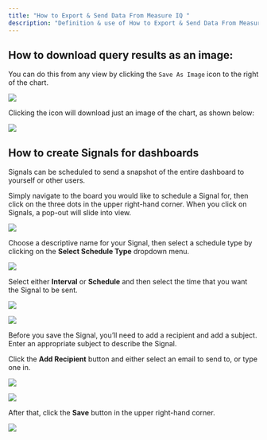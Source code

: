 ```yaml
---
title: "How to Export & Send Data From Measure IQ "
description: "Definition & use of How to Export & Send Data From Measure IQ "
---
```

## How to download query results as an image: 

You can do this from any view by clicking the `Save As Image` icon to the right of the chart.

![](./attachments/a5587366-3c13-4a81-a3d4-2d08c9e84998%23media-blob-url=true&id=b1ad19b7-53ff-4e1e-984e-ec4ffd363f86&contextId=75234&collection=)

Clicking the icon will download just an image of the chart, as shown below:

![](./attachments/echarts-20230327-163435.png)

## How to create Signals for dashboards

Signals can be scheduled to send a snapshot of the entire dashboard to yourself or other users.

Simply navigate to the board you would like to schedule a Signal for, then click on the three dots in the upper right-hand corner. When you click on Signals, a pop-out will slide into view.

![](./attachments/v5SignalsBoard.webp)

Choose a descriptive name for your Signal, then select a schedule type by clicking on the **Select Schedule Type** dropdown menu.

![](./attachments/v5SignalSchedule.png)

Select either **Interval** or **Schedule** and then select the time that you want the Signal to be sent.

![](./attachments/v5SignalInterval.png)

![](./attachments/v5Schedule.png)

Before you save the Signal, you’ll need to add a recipient and add a subject. Enter an appropriate subject to describe the Signal.

Click the **Add Recipient** button and either select an email to send to, or type one in.

![](./attachments/v5AddRecipient.png)

![](./attachments/v5SignalsRecipients.png)

After that, click the **Save** button in the upper right-hand corner.

![](./attachments/v5CompleteSignal.png)